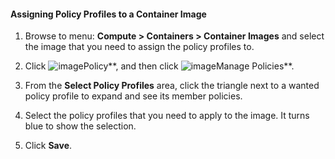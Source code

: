 #### Assigning Policy Profiles to a Container Image

1. Browse to menu: **Compute > Containers > Container Images** and select the image that you need to assign the policy profiles to.

2. Click ![image](../images/1941.png**)Policy**, and then click ![image](../images/1851.png**)Manage Policies**.

3. From the **Select Policy Profiles** area, click the triangle next to a wanted policy profile to expand and see its member policies.

4. Select the policy profiles that you need to apply to the image. It turns blue to show the selection.

5. Click **Save**.
